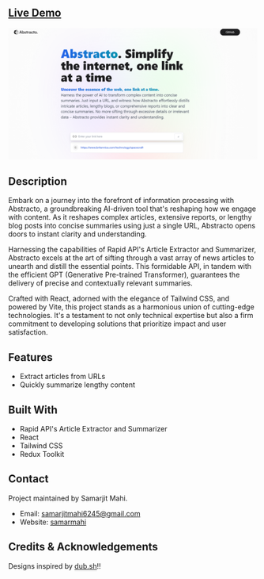 ## [Live Demo](https://abstracto.netlify.app/)

![screenshot](./public/aa.png)

## Description

Embark on a journey into the forefront of information processing with Abstracto, a groundbreaking AI-driven tool that's reshaping how we engage with content. As it reshapes complex articles, extensive reports, or lengthy blog posts into concise summaries using just a single URL, Abstracto opens doors to instant clarity and understanding.

Harnessing the capabilities of Rapid API's Article Extractor and Summarizer, Abstracto excels at the art of sifting through a vast array of news articles to unearth and distill the essential points. This formidable API, in tandem with the efficient GPT (Generative Pre-trained Transformer), guarantees the delivery of precise and contextually relevant summaries.

Crafted with React, adorned with the elegance of Tailwind CSS, and powered by Vite, this project stands as a harmonious union of cutting-edge technologies. It's a testament to not only technical expertise but also a firm commitment to developing solutions that prioritize impact and user satisfaction.

## Features

- Extract articles from URLs
- Quickly summarize lengthy content

## Built With

- Rapid API's Article Extractor and Summarizer
- React
- Tailwind CSS
- Redux Toolkit

## Contact

Project maintained by Samarjit Mahi.

- Email: samarjitmahi6245@gmail.com
- Website: [samarmahi](https://samarmahi.netlify.app/)

## Credits & Acknowledgements

Designs inspired by [dub.sh](https://dub.sh)!!

